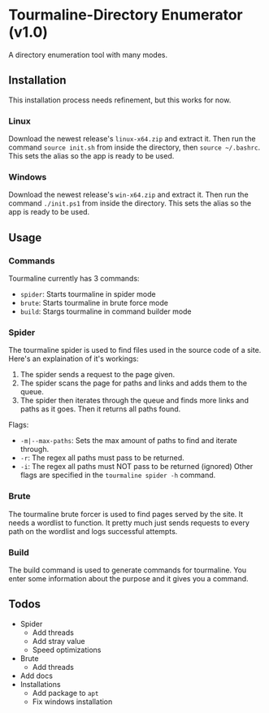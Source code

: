 # Tourmaline-Directory Enumerator (v1.0)
A directory enumeration tool with many modes.

## Installation
This installation process needs refinement, but this works for now.
### Linux
Download the newest release's `linux-x64.zip` and extract it. Then run the command `source init.sh` from inside the directory, then `source ~/.bashrc`. This sets the alias so the app is ready to be used.
### Windows
Download the newest release's `win-x64.zip` and extract it. Then run the command `./init.ps1` from inside the directory. This sets the alias so the app is ready to be used.

## Usage
### Commands
Tourmaline currently has 3 commands:
- `spider`: Starts tourmaline in spider mode
- `brute`: Starts tourmaline in brute force mode
- `build`: Stargs tourmaline in command builder mode
### Spider
The tourmaline spider is used to find files used in the source code of a site. Here's an explaination of it's workings:
1. The spider sends a request to the page given.
2. The spider scans the page for paths and links and adds them to the queue.
3. The spider then iterates through the queue and finds more links and paths as it goes.
Then it returns all paths found.  

Flags:
- `-m|--max-paths`: Sets the max amount of paths to find and iterate through.
- `-r`: The regex all paths must pass to be returned.
- `-i`: The regex all paths must NOT pass to be returned (ignored)
Other flags are specified in the `tourmaline spider -h` command.
### Brute
The tourmaline brute forcer is used to find pages served by the site. It needs a wordlist to function. It pretty much just sends requests to every path on the wordlist and logs successful attempts.
### Build
The build command is used to generate commands for tourmaline. You enter some information about the purpose and it gives you a command.

## Todos
- Spider
    - Add threads
    - Add stray value 
    - Speed optimizations
- Brute
    - Add threads
- Add docs
- Installations
    - Add package to `apt`
    - Fix windows installation